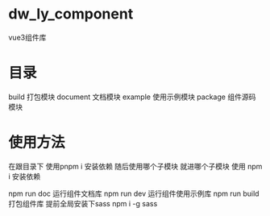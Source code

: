 # dw_ly_component

vue3组件库


# 目录

build       打包模块
document    文档模块
example     使用示例模块
package     组件源码模块

# 使用方法

在跟目录下  使用pnpm i 安装依赖
随后使用哪个子模块 就进哪个子模块 使用 npm i 安装依赖

npm run doc 运行组件文档库
npm run dev 运行组件使用示例库
npm run build   打包组件库      提前全局安装下sass  npm i -g sass